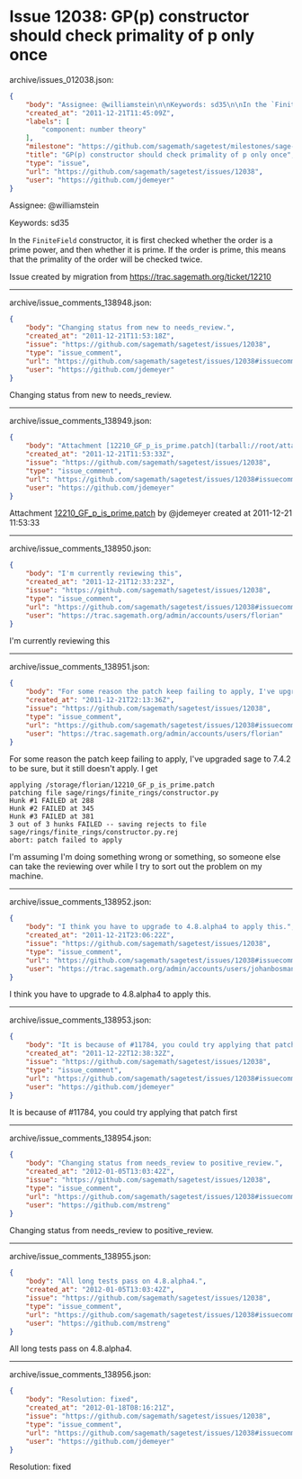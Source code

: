 # Issue 12038: GP(p) constructor should check primality of p only once

archive/issues_012038.json:
```json
{
    "body": "Assignee: @williamstein\n\nKeywords: sd35\n\nIn the `FiniteField` constructor, it is first checked whether the order is a prime power, and then whether it is prime.  If the order is prime, this means that the primality of the order will be checked twice.\n\nIssue created by migration from https://trac.sagemath.org/ticket/12210\n\n",
    "created_at": "2011-12-21T11:45:09Z",
    "labels": [
        "component: number theory"
    ],
    "milestone": "https://github.com/sagemath/sagetest/milestones/sage-5.0",
    "title": "GP(p) constructor should check primality of p only once",
    "type": "issue",
    "url": "https://github.com/sagemath/sagetest/issues/12038",
    "user": "https://github.com/jdemeyer"
}
```
Assignee: @williamstein

Keywords: sd35

In the `FiniteField` constructor, it is first checked whether the order is a prime power, and then whether it is prime.  If the order is prime, this means that the primality of the order will be checked twice.

Issue created by migration from https://trac.sagemath.org/ticket/12210





---

archive/issue_comments_138948.json:
```json
{
    "body": "Changing status from new to needs_review.",
    "created_at": "2011-12-21T11:53:18Z",
    "issue": "https://github.com/sagemath/sagetest/issues/12038",
    "type": "issue_comment",
    "url": "https://github.com/sagemath/sagetest/issues/12038#issuecomment-138948",
    "user": "https://github.com/jdemeyer"
}
```

Changing status from new to needs_review.



---

archive/issue_comments_138949.json:
```json
{
    "body": "Attachment [12210_GF_p_is_prime.patch](tarball://root/attachments/some-uuid/ticket12210/12210_GF_p_is_prime.patch) by @jdemeyer created at 2011-12-21 11:53:33",
    "created_at": "2011-12-21T11:53:33Z",
    "issue": "https://github.com/sagemath/sagetest/issues/12038",
    "type": "issue_comment",
    "url": "https://github.com/sagemath/sagetest/issues/12038#issuecomment-138949",
    "user": "https://github.com/jdemeyer"
}
```

Attachment [12210_GF_p_is_prime.patch](tarball://root/attachments/some-uuid/ticket12210/12210_GF_p_is_prime.patch) by @jdemeyer created at 2011-12-21 11:53:33



---

archive/issue_comments_138950.json:
```json
{
    "body": "I'm currently reviewing this",
    "created_at": "2011-12-21T12:33:23Z",
    "issue": "https://github.com/sagemath/sagetest/issues/12038",
    "type": "issue_comment",
    "url": "https://github.com/sagemath/sagetest/issues/12038#issuecomment-138950",
    "user": "https://trac.sagemath.org/admin/accounts/users/florian"
}
```

I'm currently reviewing this



---

archive/issue_comments_138951.json:
```json
{
    "body": "For some reason the patch keep failing to apply, I've upgraded sage to 7.4.2 to be sure, but it still doesn't apply. I get\n\n\n```\napplying /storage/florian/12210_GF_p_is_prime.patch\npatching file sage/rings/finite_rings/constructor.py\nHunk #1 FAILED at 288\nHunk #2 FAILED at 345\nHunk #3 FAILED at 381\n3 out of 3 hunks FAILED -- saving rejects to file sage/rings/finite_rings/constructor.py.rej\nabort: patch failed to apply\n\n```\n\nI'm assuming I'm doing something wrong or something, so someone else can take the reviewing over while I try to sort out the problem on my machine.",
    "created_at": "2011-12-21T22:13:36Z",
    "issue": "https://github.com/sagemath/sagetest/issues/12038",
    "type": "issue_comment",
    "url": "https://github.com/sagemath/sagetest/issues/12038#issuecomment-138951",
    "user": "https://trac.sagemath.org/admin/accounts/users/florian"
}
```

For some reason the patch keep failing to apply, I've upgraded sage to 7.4.2 to be sure, but it still doesn't apply. I get


```
applying /storage/florian/12210_GF_p_is_prime.patch
patching file sage/rings/finite_rings/constructor.py
Hunk #1 FAILED at 288
Hunk #2 FAILED at 345
Hunk #3 FAILED at 381
3 out of 3 hunks FAILED -- saving rejects to file sage/rings/finite_rings/constructor.py.rej
abort: patch failed to apply

```

I'm assuming I'm doing something wrong or something, so someone else can take the reviewing over while I try to sort out the problem on my machine.



---

archive/issue_comments_138952.json:
```json
{
    "body": "I think you have to upgrade to 4.8.alpha4 to apply this.",
    "created_at": "2011-12-21T23:06:22Z",
    "issue": "https://github.com/sagemath/sagetest/issues/12038",
    "type": "issue_comment",
    "url": "https://github.com/sagemath/sagetest/issues/12038#issuecomment-138952",
    "user": "https://trac.sagemath.org/admin/accounts/users/johanbosman"
}
```

I think you have to upgrade to 4.8.alpha4 to apply this.



---

archive/issue_comments_138953.json:
```json
{
    "body": "It is because of #11784, you could try applying that patch first",
    "created_at": "2011-12-22T12:38:32Z",
    "issue": "https://github.com/sagemath/sagetest/issues/12038",
    "type": "issue_comment",
    "url": "https://github.com/sagemath/sagetest/issues/12038#issuecomment-138953",
    "user": "https://github.com/jdemeyer"
}
```

It is because of #11784, you could try applying that patch first



---

archive/issue_comments_138954.json:
```json
{
    "body": "Changing status from needs_review to positive_review.",
    "created_at": "2012-01-05T13:03:42Z",
    "issue": "https://github.com/sagemath/sagetest/issues/12038",
    "type": "issue_comment",
    "url": "https://github.com/sagemath/sagetest/issues/12038#issuecomment-138954",
    "user": "https://github.com/mstreng"
}
```

Changing status from needs_review to positive_review.



---

archive/issue_comments_138955.json:
```json
{
    "body": "All long tests pass on 4.8.alpha4.",
    "created_at": "2012-01-05T13:03:42Z",
    "issue": "https://github.com/sagemath/sagetest/issues/12038",
    "type": "issue_comment",
    "url": "https://github.com/sagemath/sagetest/issues/12038#issuecomment-138955",
    "user": "https://github.com/mstreng"
}
```

All long tests pass on 4.8.alpha4.



---

archive/issue_comments_138956.json:
```json
{
    "body": "Resolution: fixed",
    "created_at": "2012-01-18T08:16:21Z",
    "issue": "https://github.com/sagemath/sagetest/issues/12038",
    "type": "issue_comment",
    "url": "https://github.com/sagemath/sagetest/issues/12038#issuecomment-138956",
    "user": "https://github.com/jdemeyer"
}
```

Resolution: fixed
